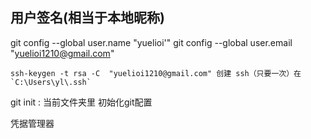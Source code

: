 ## 用户签名(相当于本地昵称)
git config --global user.name "yuelioi'"
git config --global user.email "yuelioi1210@gmail.com"

```ssh
ssh-keygen -t rsa -C  "yuelioi1210@gmail.com" 创建 ssh（只要一次）在 `C:\Users\yl\.ssh`
```

git init : 当前文件夹里 初始化git配置


凭据管理器 
